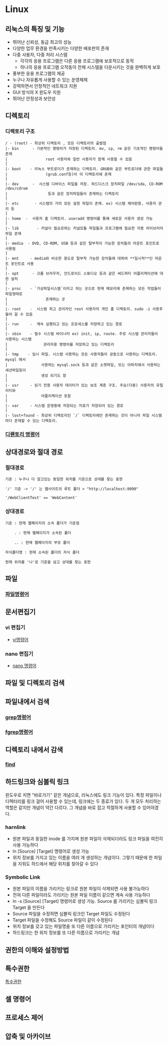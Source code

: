 # Linux

## 리눅스의 특징 및 기능

- 뛰어난 신뢰성, 동급 최고의 성능
- 다양한 업무 환경을 만족시키는 다양한 배포판의 존재
- 다중 사용자, 다중 처리 시스템
    - 각각의 응용 프로그램은 다른 응용 프로그램에 보호적으로 동작
    - 하나의 응용 프로그램 오작동이 전체 시스템을 다운시키는 것을 완벽하게 보호
- 풍부한 응용 프로그램의 제공
- 누구나 자유롭게 사용할 수 있는 운영체제
- 강력하면서 안정적인 네트워크 지원
- GUI 방식의 X 윈도우 지원
- 뛰어난 안정성과 보안성



## 디렉토리 
### 디렉토리 구조

```
/ - (root) - 최상위 디렉토리 , 모든 디렉토리의 출발점
|- bin      - 기본적인 명령어가 저장된 디렉토리. mv, cp, rm 같은 기초적인 명령어들 존재
|                 root 사용자와 일반 사용자가 함께 사용할 수 있음           
|
|- boot    - 리눅스 부트로더가 존재하는 디렉토리. GRUB와 같은 부트로더에 관한 파일들
|                 (grub.conf등)이 이 디렉토리에 존재
|
|- dev      -  시스템 디바이스 파일을 저장. 하드디스크 장치파일 /dev/sda, CD-ROM /dev/cdrom 
|                  등과 같은 장치파일들이 존재하는 디렉토리
|
|- etc       - 시스템의 거의 모든 설정 파일이 존재. ex) 시스템 제어판용, 사용자 관리 등
|
|- home  -  사용자 홈 디렉토리. useradd 명령어를 통해 새로운 사용자 생성 가능
|
|- lib        - 커널이 필요로하는 커널모듈 파일들과 프로그램에 필요한 각종 라이브러리 파일 존재
|
|- media  - DVD, CD-ROM, USB 등과 같은 탈부착이 가능한 장치들의 마운트 포인트로 사용됨
|
|- mnt     - media와 비슷한 용도로 탈부착 가능한 장치들에 대하여 **일시적**인 마운트 포인트로 사용
|
|- opt      - 크롬 브라우저, 안드로이드 스튜디오 등과 같은 써드파티 어플리케이션에 대한 설치 
|
|- proc    - `가상파일시스템`이라고 하는 곳으로 현재 메모리에 존재하는 모든 작업들이 파일형태로 
|                 존재하는 곳
|
|- root    -  시스템 최고 관리자인 root 사용자의 개인 홈 디렉토리. sudo -i 사용후 들어 갈 수 있음
|
|- run     -  계속 실행되고 있는 프로세스를 저장하고 있는 경로
| 
|- sbin    - 필수 시스템 바이너리 ex) init, ip, route. 주로 시스템 관리자들이 사용하는 시스템 
|                관리자용 명령어를 저장하고 있는 디렉토리
|
|- tmp    - 임시 파일. 시스템 사용하는 모든 사용자들이 공동으로 사용하는 디렉토리. mysql 에서 
|               사용하는 mysql.sock 등과 같은 소켓파일, 또는 아파치에서 사용하는 세션파일등이 
|               생성 되기도 함
|
|- usr     - 읽기 전용 사용자 데이터가 있는 보조 계층 구조. 주요(다중) 사용자의 유틸리티와 
|               어플리케이션 포함
|
|- var     - 시스템 운영중에 저장되는 자료가 저장되어 있는 경로
|
|- lost+found - 최상위 디렉토리인 `/` 디렉토리에만 존재하는 것이 아니라 파일 시스템마다 존재할 수 있는 디렉토리.
```

### [디렏토리 명령어](https://github.com/SYS-3th/Linux/blob/3f70a02a3cc4a73d92ce5b18f63ef49e8882f567/directory/directorylang.md)

## 상대경로와 절대 경로

### 절대경로
	기준 : 누구나 다 알고있는 동일한 위치를 기준으로 상대를 찾는 표현

	'/' 기준 -> '/' 는 웹사이트의 루트 폴더 > "http://localhost:8090" 

	'/WebClientTest' == 'WebContent'
### 상대경로

	기준 : 현재 웹페이지의 소속 폴더가 기준점

        . : 현재 웹페이지가 소속된 폴더

        .. : 현재 웹페이지의 부모 폴더

	자식폴더명 : 현재 소속된 폴더의 자식 폴더

	현재 위치를 '나'로 기준을 삼고 상대를 찾는 표현


## 파일

### [파일명령어](https://github.com/SYS-3th/Linux/blob/ecf2a0fc8ec26c8b4152081fde3c73e93d3c1676/file/filelang.md)

## 문서편집기 
### vi 편집기
- [vi명령어](https://github.com/SYS-3th/Linux/blob/da89c6ded7b4e913569c9eb40ef9e00273765b60/vilang.md)
### nano 편집기
- [nano 명령어](https://github.com/SYS-3th/Linux/blob/717121d6a4b2e022ddb019db0b7b12081142cef9/nanolang.md)
## 파일 및 디렉토리 검색 
## 파일내에서 검색

 ### [grep명령어](https://github.com/SYS-3th/Linux/blob/f90a429a6ac618922c23d9d737c40ef0d7926d9c/serch/grep.md)
 ### [fgrep명령어]()
## 디렉토리 내에서 감색

### [find](https://github.com/SYS-3th/Linux/blob/8915006a90a409e424904b96eaf650e82e050807/serch/findlang.md)
## 하드링크와 심볼릭 링크
윈도우로 치면 "바로가기" 같은 개념으로, 리눅스에도 링크 기능이 있다. 특정 파일이나 디렉터리를 링크 걸어 사용할 수 있는데, 링크에는 두 종료가 있다.
두 개 모두 처리하는 역할은 같지만 개념이 약간 다르다. 그 개념을 바로 잡고 적절하게 사용할 수 있어야겠다.

### harnlink
- 원본 파일과 동일한 inode 를 가지며 원본 파일이 삭제되더라도 링크 파일을 여전히 사용 가능하다
- ln [Source] [Target] 명령어로 생성 가능
- 위치 정보를 가지고 있는 이름을 여러 개 생성하는 개념이다. 그렇기 때문에 한 파일을 지워도 하드에서 해당 위치를 찾아갈 수 있다
### Symbolic Link
- 원본 파일의 이름을 가리키는 링크로 원본 파일이 삭제되면 사용 불가능하다
- 전혀 다른 파일이라도 가리키는 원본 파일 이름이 같으면 계속 사용 가능하다
- ln -s [Source] [Target] 명령어로 생성 가능. Source 를 가리키는 심볼릭 링크 Target 을 만든다
- Source 파일을 수정하면 심볼릭 링크인 Target 파일도 수정된다
- Target 파일을 수정해도 Source 파일이 같이 수정된다
- 위치 정보를 갖고 있는 파일명을 또 다른 이름으로 가리키는 포인터의 개념이다
- 하드링크는 한 위치 정보를 또 다른 이름으로 가리키는 개념
## 권한의 이해와 설정방법 

## 특수권한
[특수권한](https://github.com/SYS-3th/Linux/blob/3f5fe95e4665904c542de90fe59dde7a08a288b5/rights/special%20rights.md)

## 셀 명령어

## 프로세스 제어

## 압축 및 아카이브

 
